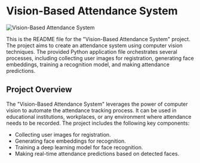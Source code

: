 # Vision-Based Attendance System

![Vision-Based Attendance System](attendance_system_image.jpg)

This is the README file for the "Vision-Based Attendance System" project. The project aims to create an attendance system using computer vision techniques. The provided Python application file orchestrates several processes, including collecting user images for registration, generating face embeddings, training a recognition model, and making attendance predictions.

## Project Overview

The "Vision-Based Attendance System" leverages the power of computer vision to automate the attendance tracking process. It can be used in educational institutions, workplaces, or any environment where attendance needs to be recorded. The project includes the following key components:

- Collecting user images for registration.
- Generating face embeddings for recognition.
- Training a deep learning model for face recognition.
- Making real-time attendance predictions based on detected faces.

